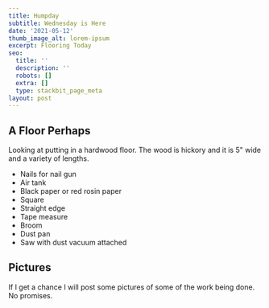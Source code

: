 ```yaml
---
title: Humpday
subtitle: Wednesday is Here
date: '2021-05-12'
thumb_image_alt: lorem-ipsum
excerpt: Flooring Today
seo:
  title: ''
  description: ''
  robots: []
  extra: []
  type: stackbit_page_meta
layout: post
---
```

## A Floor Perhaps

Looking at putting in a hardwood floor. The wood is hickory and it is 5" wide and a variety of lengths.

*   Nails for nail gun
*   Air tank
*   Black paper or red rosin paper
*   Square
*   Straight edge
*   Tape measure
*   Broom
*   Dust pan
*   Saw with dust vacuum attached

## Pictures

If I get a chance I will post some pictures of some of the work being done. No promises.
